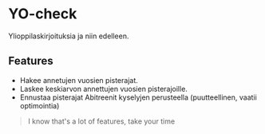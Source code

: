 # YO-check

Ylioppilaskirjoituksia ja niin edelleen.

## Features

- Hakee annetujen vuosien pisterajat.
- Laskee keskiarvon annettujen vuosien pisterajoille.
- Ennustaa pisterajat Abitreenit kyselyjen perusteella (puutteellinen, vaatii optimointia)

>I know that's a lot of features, take your time 

